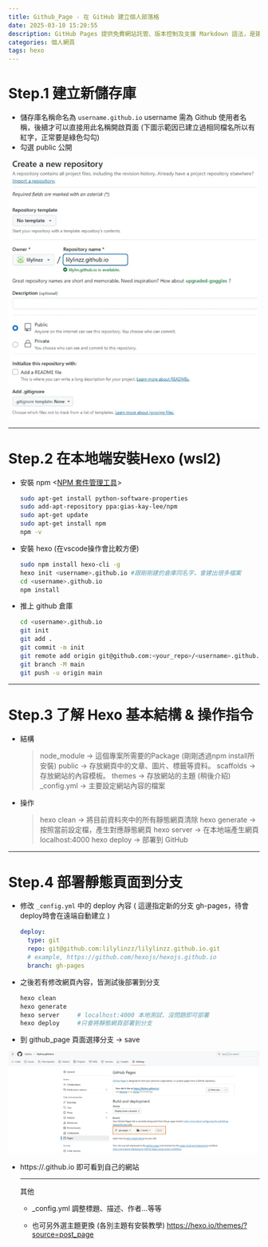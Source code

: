 ```yaml
---
title: Github_Page - 在 GitHub 建立個人部落格
date: 2025-03-10 15:20:55
description: GitHub Pages 提供免費網站託管、版本控制及支援 Markdown 語法，是建立個人部落格的理想選擇。本文記錄使用 Hexo 框架建置部落格的過程，從環境建置、框架設定到主題安裝，最後部署至 GitHub Pages 的完整步驟。
categories: 個人網頁
tags: hexo
---
```


# Step.1 建立新儲存庫

- 儲存庫名稱命名為 `username.github.io` username 需為 Github 使用者名稱，後續才可以直接用此名稱開啟頁面 (下圖示範因已建立過相同檔名所以有紅字，正常要是綠色勾勾)
- 勾選 public 公開

![](../images/Github-Page/Github-Page_01.png)


---

# Step.2 在本地端安裝Hexo (wsl2)

- 安裝 npm <[NPM 套件管理工具](https://github.com/nodejs-tw/nodejs-wiki-book/blob/master/zh-tw/node_npm.rst?source=post_page-----4d295ed96236---------------------------------------)>
    
    ```bash
    sudo apt-get install python-software-properties
    sudo add-apt-repository ppa:gias-kay-lee/npm
    sudo apt-get update
    sudo apt-get install npm
    npm -v
    ```
    

- 安裝 hexo (在vscode操作會比較方便)
    
    ```bash
    sudo npm install hexo-cli -g
    hexo init <username>.github.io #跟剛剛建的倉庫同名字，會建出很多檔案
    cd <username>.github.io
    npm install
    ```

- 推上 github 倉庫

    ```bash
    cd <username>.github.io
    git init
    git add .
    git commit -m init
    git remote add origin git@github.com:<your_repo>/<username>.github.io.git
    git branch -M main
    git push -u origin main
    ```
 

---    

# Step.3 了解 Hexo 基本結構 & 操作指令

- 結構
    
    > node_module -> 這個專案所需要的Package (剛剛透過npm install所安裝)
    public -> 存放網頁中的文章、圖片、標籤等資料。
    scaffolds -> 存放網站的內容模板。
    themes -> 存放網站的主題 (稍後介紹)
    _config.yml -> 主要設定網站內容的檔案
    > 

- 操作
    
    > hexo clean  -> 將目前資料夾中的所有靜態網頁清除
    hexo generate  -> 按照當前設定檔，產生對應靜態網頁
    hexo server  -> 在本地端產生網頁 localhost:4000
    hexo deploy  -> 部署到 GitHub
    > 


---

# Step.4 部署靜態頁面到分支

- 修改 `_config.yml` 中的 deploy 內容 ( 這邊指定新的分支 gh-pages，待會deploy時會在遠端自動建立 )
    
    ```yaml
    deploy:
      type: git
      repo: git@github.com:lilylinzz/lilylinzz.github.io.git
      # example, https://github.com/hexojs/hexojs.github.io
      branch: gh-pages
    ```
    
- 之後若有修改網頁內容，皆測試後部署到分支
    
    ```bash
    hexo clean
    hexo generate
    hexo server     # localhost:4000 本地測試，沒問題即可部署
    hexo deploy     #只會將靜態網頁部署到分支
    ```
    
- 到 github_page 頁面選擇分支 → save

![image](../images/Github-Page/Github-Page_02.png)


- https://<username>.github.io 即可看到自己的網站
    
    
    ---
    其他
    
    * _config.yml 調整標題、描述、作者...等等

    * 也可另外選主題更換 (各別主題有安裝教學)
    https://hexo.io/themes/?source=post_page